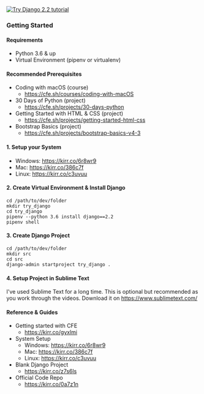 [![Try Django 2.2 tutorial](https://static.codingforentrepreneurs.com/media/projects/try-django-22/images/share/try_django_2_2_share.jpg)](https://www.codingforentrepreneurs.com/projects/try-django-22)


### Getting Started

#### Requirements
- Python 3.6 & up
- Virtual Environment (pipenv or virtualenv)

#### Recommended Prerequisites
- Coding with macOS (course)
    - https://cfe.sh/courses/coding-with-macOS
- 30 Days of Python (project)
    - https://cfe.sh/projects/30-days-python
- Getting Started with HTML & CSS (project)
    - https://cfe.sh/projects/getting-started-html-css
- Bootstrap Basics (project)
    - https://cfe.sh/projects/bootstrap-basics-v4-3


#### 1. Setup your System
- Windows: https://kirr.co/6r8wr9
- Mac: https://kirr.co/386c7f
- Linux: https://kirr.co/c3uvuu


#### 2. Create Virtual Environment & Install Django
```
cd /path/to/dev/folder
mkdir try_django
cd try_django
pipenv --python 3.6 install django==2.2
pipenv shell
```
#### 3. Create Django Project
```
cd /path/to/dev/folder
mkdir src
cd src
django-admin startproject try_django .
```

#### 4. Setup Project in Sublime Text
I've used Sublime Text for a long time. This is optional but recommended as you work through the videos. Download it on https://www.sublimetext.com/


#### Reference & Guides
- Getting started with CFE
    - https://kirr.co/gyxlmi
- System Setup
    - Windows: https://kirr.co/6r8wr9
    - Mac: https://kirr.co/386c7f
    - Linux: https://kirr.co/c3uvuu
- Blank Django Project
    - https://kirr.co/z7s6ls 
- Official Code Repo
    - https://kirr.co/0a7z1n
